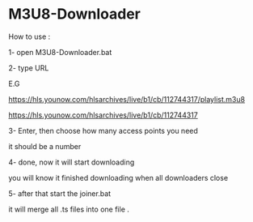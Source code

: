 # M3U8-Downloader

How to use :

1- open M3U8-Downloader.bat

2- type URL

  E.G
  
  https://hls.younow.com/hlsarchives/live/b1/cb/112744317/playlist.m3u8
  
  https://hls.younow.com/hlsarchives/live/b1/cb/112744317
  
3- Enter, then choose how many access points you need 

  it should be a number
  
4- done, now it will start downloading

  you will know it finished downloading when all downloaders close
  
5- after that start the joiner.bat

  it will merge all .ts files into one file .
